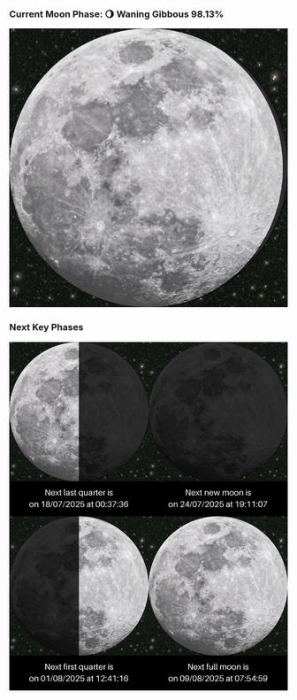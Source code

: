 ### Current Moon Phase: 🌖 Waning Gibbous 98.13%
![Moon Phase](moonphase.png)
### Next Key Phases
![Gallery](gallery.png)